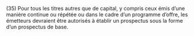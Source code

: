 (35) Pour tous les titres autres que de capital, y compris ceux émis d’une manière continue ou répétée ou dans le cadre d’un programme d’offre, les émetteurs devraient être autorisés à établir un prospectus sous la forme d’un prospectus de base.